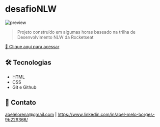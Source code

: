 ﻿# desafioNLW
 
![preview](./preview.png)

> Projeto construído em algumas horas baseado na trilha de Desenvolvimento NLW da Rocketseat

[🔗 Clique aqui para acessar](https://maykbrito.github.io/nlw-esports-explorer/)


## 🛠 Tecnologias

- HTML
- CSS
- Git e Github

## 💛 Contato

abelelorena@gmail.com | https://www.linkedin.com/in/abel-melo-borges-9b229366/

